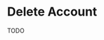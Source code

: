 # Delete Account

TODO

<!-- ```sh
#
POST https://acme.tld/<resources>/<resource-id>
302 Found

_method=delete
authenticity_token=tl4z7hX2Gmlo2jsIwmV-9CnkcZFMwMP4Y-rnDqV01cwj-7Q3-0YtVPdscS-uAp5KPq6oYfgt6btdylXsN6EXZg
``` -->
